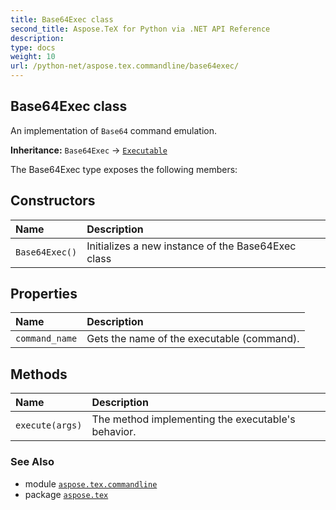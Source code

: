 ```yaml
---
title: Base64Exec class
second_title: Aspose.TeX for Python via .NET API Reference
description: 
type: docs
weight: 10
url: /python-net/aspose.tex.commandline/base64exec/
---
```


## Base64Exec class

An implementation of `Base64` command emulation.

**Inheritance:** `Base64Exec` → [`Executable`](/tex/python-net/aspose.tex.commandline/executable)

The Base64Exec type exposes the following members:
## Constructors
| Name | Description |
| :- | :- |
| `Base64Exec()` | Initializes a new instance of the Base64Exec class |
## Properties
| Name | Description |
| :- | :- |
| `command_name` | Gets the name of the executable (command). |
## Methods
| Name | Description |
| :- | :- |
| `execute(args)` | The method implementing the executable's behavior. |

### See Also

* module [`aspose.tex.commandline`](/tex/python-net/aspose.tex.commandline/)
* package [`aspose.tex`](/tex/python-net/)

